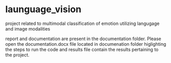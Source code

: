 # launguage_vision
project related to multimodal classification of emotion utilizing langugage and image modalities

report and documentation are present in the documentation folder. 
Please open the documentation.docx file located in documenation folder higlighting the steps
to run the code and results file contain the results pertaining to the project.
 
